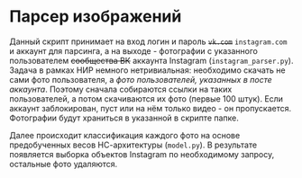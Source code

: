 # Парсер изображений


Данный скрипт принимает на вход логин и пароль ~~`vk.com`~~ `instagram.com` и аккаунт для парсинга, а на выходе - фотографии с указанного пользователем ~~сообщества ВК~~ аккаунта Instagram (`instagram_parser.py`). Задача в рамках НИР немного нетривиальная: необходимо скачать не сами фото пользователя, а *фото пользователей, указанных в посте аккаунта*. Поэтому сначала собираются ссылки на таких пользователей, а потом скачиваются их фото (первые 100 штук). Если аккаунт заблокирован, пуст или на нём только видео - он пропускается. Фотографии будут храниться в указанной в скрипте папке.

Далее происходит классификация каждого фото на основе предобученных весов НС-архитектуры (`model.py`). В результате появляется выборка объектов Instagram по необходимому запросу, остальные фото удаляются.



